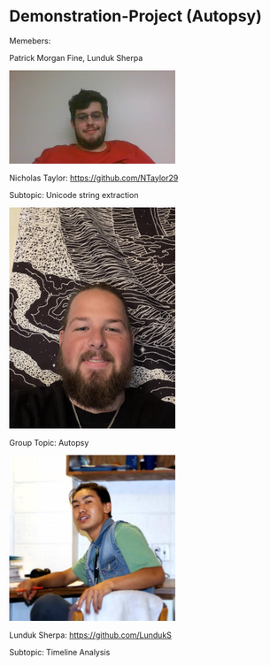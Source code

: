 # Demonstration-Project (Autopsy)
Memebers:

Patrick Morgan Fine, Lunduk Sherpa

<img src = "https://github.com/Patrick-crtl/Demonstration-Project/blob/main/Pictures/PicPatrick.jpg" width= "300">

Nicholas Taylor: https://github.com/NTaylor29

Subtopic: Unicode string extraction

<img src = "https://github.com/Patrick-crtl/Demonstration-Project/blob/main/Pictures/NickPicture.JPG" width= "300">

Group Topic: Autopsy

<img src = "https://github.com/Patrick-crtl/Demonstration-Project/blob/627fc50635991959798e867b7cf69ede847f6cdc/Pictures/Luunduk.jpg" width= "300">

Lunduk Sherpa: https://github.com/LundukS

Subtopic: Timeline Analysis


